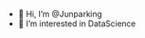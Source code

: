 - 👋 Hi, I’m @Junparking
- 👀 I’m interested in DataScience


<!---
Junparking/Junparking is a ✨ special ✨ repository because its `README.md` (this file) appears on your GitHub profile.
You can click the Preview link to take a look at your changes.
--->
